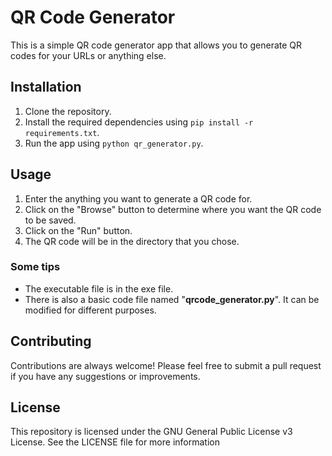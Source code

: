 # QR Code Generator

This is a simple QR code generator app that allows you to generate QR codes for your URLs or anything else.

## Installation

1. Clone the repository.
2. Install the required dependencies using `pip install -r requirements.txt`.
3. Run the app using `python qr_generator.py`.

## Usage

1. Enter the anything you want to generate a QR code for.
2. Click on the "Browse" button to determine where you want the QR code to be saved.
3. Click on the "Run" button.
4. The QR code will be in the directory that you chose.

### Some tips
- The executable file is in the exe file.
- There is also a basic code file named "**qrcode_generator.py**". It can be modified for different purposes. 

## Contributing

Contributions are always welcome! Please feel free to submit a pull request if you have any suggestions or improvements.

## License
This repository is licensed under the GNU General Public License v3 License. See the LICENSE file for more information
